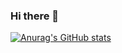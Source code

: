 ### Hi there 👋

[![Anurag's GitHub stats](https://github-readme-stats.vercel.app/api?username=Maureenkamau03&show_icons=true&theme=radical)](https://github.com/anuraghazra/github-readme-stats)

<!--
**Maureenkamau03/Maureenkamau03** is a ✨ _special_ ✨ repository because its `README.md` (this file) appears on your GitHub profile.

Here are some ideas to get you started:

- 🔭 I’m currently working on ...
- 🌱 I’m currently learning ...
- 👯 I’m looking to collaborate on ...
- 🤔 I’m looking for help with ...
- 💬 Ask me about ...
- 📫 How to reach me: ...
- 😄 Pronouns: ...
- ⚡ Fun fact: ...
-->
